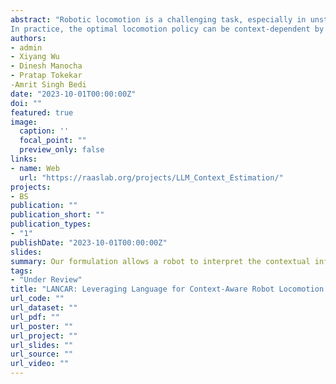 ```yaml
---
abstract: "Robotic locomotion is a challenging task, especially in unstructured terrains. 
In practice, the optimal locomotion policy can be context-dependent by using the contextual information of encountered terrains in decision-making.  In practice, the optimal locomotion policy can be context-dependent and the context information can be provided by humans to robots.  Humans can interpret the environmental context for robots, but the ambiguity of human language makes it challenging to use in robot locomotion directly. In this paper, we propose a novel approach, LANCAR, that introduces a context translator that works with reinforcement learning (RL) agents for context-aware locomotion. Our formulation allows a robot to interpret the contextual information from environments generated by human observers or Vision-Language Models (VLM) with Large Language Models (LLM) and use this information to generate contextual embeddings. We incorporate the contextual embeddings with the robot's internal environmental observations as the input to the RL agent's decision neural network. We evaluate \ours{} with contextual information in varying ambiguity levels and compare its performance using several alternative approaches. Our experimental results demonstrate that our approach exhibits good generalizability and adaptability across diverse terrains, by achieving at least 10\% of performance improvement in episodic reward over baselines."
authors:
- admin
- Xiyang Wu
- Dinesh Manocha
- Pratap Tokekar
-Amrit Singh Bedi
date: "2023-10-01T00:00:00Z"
doi: ""
featured: true
image:
  caption: ''
  focal_point: ""
  preview_only: false
links:
- name: Web
  url: "https://raaslab.org/projects/LLM_Context_Estimation/"
projects:
- BS
publication: ""
publication_short: ""
publication_types:
- "1"
publishDate: "2023-10-01T00:00:00Z"
slides: 
summary: Our formulation allows a robot to interpret the contextual information from environments generated by human observers or Vision-Language Models (VLM) with Large Language Models (LLM) and use this information to generate contextual embeddings.
tags:
- "Under Review"
title: "LANCAR: Leveraging Language for Context-Aware Robot Locomotion in Unstructured Environments"
url_code: ""
url_dataset: ""
url_pdf: ""
url_poster: ""
url_project: ""
url_slides: ""
url_source: ""
url_video: ""
---
```

